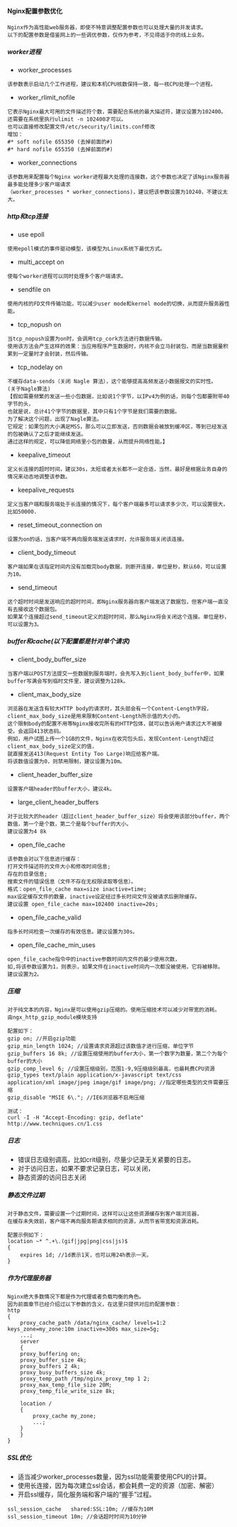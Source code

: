 #### Nginx配置参数优化

```
Nginx作为高性能web服务器，即使不特意调整配置参数也可以处理大量的并发请求。
以下的配置参数是借鉴网上的一些调优参数，仅作为参考，不见得适于你的线上业务。
```

##### worker进程

* worker_processes
```
该参数表示启动几个工作进程，建议和本机CPU核数保持一致，每一核CPU处理一个进程。
```

* worker_rlimit_nofile
```
它表示Nginx最大可用的文件描述符个数，需要配合系统的最大描述符，建议设置为102400。
还需要在系统里执行ulimit -n 102400才可以。
也可以直接修改配置文件/etc/security/limits.conf修改
增加：
#* soft nofile 655350 (去掉前面的#)
#* hard nofile 655350 (去掉前面的#)
```
* worker_connections 
```
该参数用来配置每个Nginx worker进程最大处理的连接数，这个参数也决定了该Nginx服务器最多能处理多少客户端请求
（worker_processes * worker_connections)，建议把该参数设置为10240，不建议太大。
```

##### http和tcp连接

* use epoll
```
使用epoll模式的事件驱动模型，该模型为Linux系统下最优方式。
```
* multi_accept on
```
使每个worker进程可以同时处理多个客户端请求。
```
* sendfile on
```
使用内核的FD文件传输功能，可以减少user mode和kernel mode的切换，从而提升服务器性能。
```
* tcp_nopush on
```
当tcp_nopush设置为on时，会调用tcp_cork方法进行数据传输。
使用该方法会产生这样的效果：当应用程序产生数据时，内核不会立马封装包，而是当数据量积累到一定量时才会封装，然后传输。
```
* tcp_nodelay on
```
不缓存data-sends（关闭 Nagle 算法），这个能够提高高频发送小数据报文的实时性。
(关于Nagle算法)
【假如需要频繁的发送一些小包数据，比如说1个字节，以IPv4为例的话，则每个包都要附带40字节的头，
也就是说，总计41个字节的数据里，其中只有1个字节是我们需要的数据。
为了解决这个问题，出现了Nagle算法。
它规定：如果包的大小满足MSS，那么可以立即发送，否则数据会被放到缓冲区，等到已经发送的包被确认了之后才能继续发送。
通过这样的规定，可以降低网络里小包的数量，从而提升网络性能。】
```

* keepalive_timeout
```
定义长连接的超时时间，建议30s，太短或者太长都不一定合适，当然，最好是根据业务自身的情况来动态地调整该参数。
```
* keepalive_requests
```
定义当客户端和服务端处于长连接的情况下，每个客户端最多可以请求多少次，可以设置很大，比如50000.
```
* reset_timeout_connection on
```
设置为on的话，当客户端不再向服务端发送请求时，允许服务端关闭该连接。
```
* client_body_timeout 
```
客户端如果在该指定时间内没有加载完body数据，则断开连接，单位是秒，默认60，可以设置为10。
```
* send_timeout
```
这个超时时间是发送响应的超时时间，即Nginx服务器向客户端发送了数据包，但客户端一直没有去接收这个数据包。
如果某个连接超过send_timeout定义的超时时间，那么Nginx将会关闭这个连接。单位是秒，可以设置为3。
```

##### buffer和cache(以下配置都是针对单个请求)

* client_body_buffer_size
```
当客户端以POST方法提交一些数据到服务端时，会先写入到client_body_buffer中，如果buffer写满会写到临时文件里，建议调整为128k。
```
* client_max_body_size
```
浏览器在发送含有较大HTTP body的请求时，其头部会有一个Content-Length字段，client_max_body_size是用来限制Content-Length所示值的大小的。
这个限制body的配置不用等Nginx接收完所有的HTTP包体，就可以告诉用户请求过大不被接受。会返回413状态码。
例如，用户试图上传一个1GB的文件，Nginx在收完包头后，发现Content-Length超过client_max_body_size定义的值，
就直接发送413(Request Entity Too Large)响应给客户端。
将该数值设置为0，则禁用限制，建议设置为10m。
```
* client_header_buffer_size
```
设置客户端header的buffer大小，建议4k。
```
* large_client_header_buffers
```
对于比较大的header（超过client_header_buffer_size）将会使用该部分buffer，两个数值，第一个是个数，第二个是每个buffer的大小。
建议设置为4 8k
```
* open_file_cache 
```
该参数会对以下信息进行缓存：
打开文件描述符的文件大小和修改时间信息;
存在的目录信息;
搜索文件的错误信息（文件不存在无权限读取等信息）。
格式：open_file_cache max=size inactive=time;
max设定缓存文件的数量，inactive设定经过多长时间文件没被请求后删除缓存。
建议设置 open_file_cache max=102400 inactive=20s;
```

* open_file_cache_valid
```
指多长时间检查一次缓存的有效信息。建议设置为30s。
```

* open_file_cache_min_uses
```
open_file_cache指令中的inactive参数时间内文件的最少使用次数，
如,将该参数设置为1，则表示，如果文件在inactive时间内一次都没被使用，它将被移除。
建议设置为2。
```

##### 压缩

```
对于纯文本的内容，Nginx是可以使用gzip压缩的。使用压缩技术可以减少对带宽的消耗。
由ngx_http_gzip_module模块支持

配置如下：
gzip on; //开启gzip功能
gzip_min_length 1024; //设置请求资源超过该数值才进行压缩，单位字节
gzip_buffers 16 8k; //设置压缩使用的buffer大小，第一个数字为数量，第二个为每个buffer的大小
gzip_comp_level 6; //设置压缩级别，范围1-9,9压缩级别最高，也最耗费CPU资源
gzip_types text/plain application/x-javascript text/css application/xml image/jpeg image/gif image/png; //指定哪些类型的文件需要压缩
gzip_disable "MSIE 6\."; //IE6浏览器不启用压缩

测试：
curl -I -H "Accept-Encoding: gzip, deflate" http://www.techniques.cn/1.css

```
##### 日志
* 错误日志级别调高，比如crit级别，尽量少记录无关紧要的日志。
* 对于访问日志，如果不要求记录日志，可以关闭，
* 静态资源的访问日志关闭

##### 静态文件过期
```
对于静态文件，需要设置一个过期时间，这样可以让这些资源缓存到客户端浏览器，
在缓存未失效前，客户端不再向服务期请求相同的资源，从而节省带宽和资源消耗。

配置示例如下：
location ~* ^.+\.(gif|jpg|png|css|js)$                                      
{
    expires 1d; //1d表示1天，也可以用24h表示一天。
}
```

##### 作为代理服务器
```
Nginx绝大多数情况下都是作为代理或者负载均衡的角色。
因为前面章节已经介绍过以下参数的含义，在这里只提供对应的配置参数：
http
{
    proxy_cache_path /data/nginx_cache/ levels=1:2 keys_zone=my_zone:10m inactive=300s max_size=5g;
    ...;
    server
    {
	proxy_buffering on;
	proxy_buffer_size 4k;
	proxy_buffers 2 4k;
	proxy_busy_buffers_size 4k;
	proxy_temp_path /tmp/nginx_proxy_tmp 1 2;
	proxy_max_temp_file_size 20M;
	proxy_temp_file_write_size 8k;
	
	location /
	{
	    proxy_cache my_zone;
	    ...;
	}
    }
}

```

##### SSL优化
* 适当减少worker_processes数量，因为ssl功能需要使用CPU的计算。
* 使用长连接，因为每次建立ssl会话，都会耗费一定的资源（加密、解密）
* 开启ssl缓存，简化服务端和客户端的“握手”过程。
```
ssl_session_cache   shared:SSL:10m; //缓存为10M
ssl_session_timeout 10m; //会话超时时间为10分钟
```